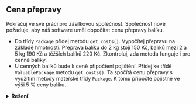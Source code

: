 ## Cena přepravy

Pokračuj ve své práci pro zásilkovou společnost. Společnost nově požaduje, aby náš software uměl dopočítat cenu přepravy
balíku.

- Do třídy `Package` přidej metodu `get_costs()`. Vypočítej přepravu na základě hmotnosti. Přeprava balíku do 2 kg stojí
  150 Kč, balíků mezi 2 a 5 kg 190 Kč a těžších balíků 220 Kč. Zkontroluj, zda metoda funguje i pro cenné balíky.
- U cenných balíků bude k ceně připočtení pojištění. Přidej ke třídě `ValuablePackage` metodu `get_costs()`. Ta spočítá
  cenu přepravy s využitím metody mateřské třídy `Package`. K tomu připočte pojistné ve výši 5 % ceny balíku.

<details>
<summary><b>Řešení</b></summary>

```python
class Package:
    def __init__(self, address, weight, state):
        self.address = address
        self.weight = weight
        self.state = state

    def __str__(self):
        return f"Balík na adresu {self.address} má hmotnost {self.weight} kg a je ve stavu {self.state}."

    def get_costs(self):
        cost = 0
        if self.weight <= 2:
            cost = 150
        elif self.weight <= 5:
            cost = 190
        else:
            cost = 220
        return cost

    def deliver(self):
        if self.state == "doručen":
            return "Balík již byl doručen"

        self.state = "doručen"
        return "Doručení uloženo"


class ValuablePackage(Package):
    def __init__(self, address, weight, state, value):
        super().__init__(address, weight, state)
        self.value = value

    def __str__(self):
        return super().__str__() + f" Balíček má hodnotu {self.value} Kč."

    def get_costs(self):
        price = super().get_costs()
        return price * 1.05
```

</details>
